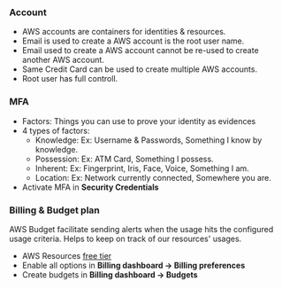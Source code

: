 ### Account
- AWS accounts are containers for identities & resources.
- Email is used to create a AWS account is the root user name.
- Email used to create a AWS account cannot be re-used to create another AWS account.
- Same Credit Card can be used to create multiple AWS accounts.
- Root user has full controll.

### MFA
- Factors: Things you can use to prove your identity as evidences
- 4 types of factors:
	- Knowledge: Ex: Username & Passwords, Something I know by knowledge.
	- Possession: Ex: ATM Card, Something I possess.
	- Inherent: Ex: Fingerprint, Iris, Face, Voice, Something I am.
	- Location: Ex: Network currently connected, Somewhere you are.
- Activate MFA in **Security Credentials**


### Billing & Budget plan
AWS Budget facilitate sending alerts when the usage hits the configured usage criteria. Helps to keep on track of our resources' usages.
- AWS Resources [free tier](https://aws.amazon.com/free)
- Enable all options in **Billing dashboard -> Billing preferences**
- Create budgets in **Billing dashboard -> Budgets**
